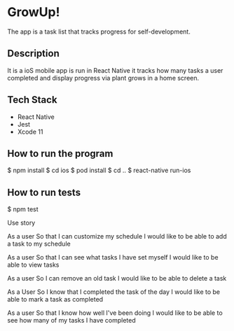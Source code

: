 # GrowUp!
 The app is a task list that tracks progress for self-development.
## Description
It is a ioS mobile app is run in React Native it tracks how many tasks a user completed and display progress via plant grows in a home screen.



## Tech Stack
* React Native
* Jest
* Xcode 11



## How to run the program
$ npm install
$ cd ios
$ pod install
$ cd ..
$ react-native run-ios

## How to run tests
$ npm test


  Use story

  As a user
  So that I can customize my schedule
  I would like to be able to add a task to my schedule

  As a user
  So that I can see what tasks I have set myself
  I would like to be able to view tasks


  As a user
  So I can remove an old task
  I would like to be able to delete a task

  As a User
  So I know that I completed the task of the day
  I would like to be able to mark a task as completed


  As a user
  So that I know how well I've been doing
  I would like to be able to see how many of my tasks I have completed

